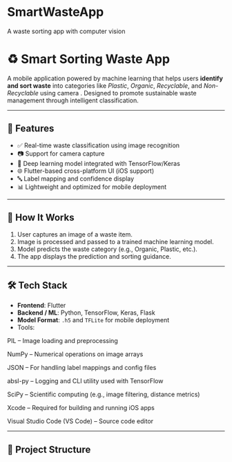 # SmartWasteApp
A waste sorting app with computer vision

# ♻️ Smart Sorting Waste App

A mobile application powered by machine learning that helps users **identify and sort waste** into categories like *Plastic*, *Organic*, *Recyclable*, and *Non-Recyclable* using camera . Designed to promote sustainable waste management through intelligent classification.

---

## 📱 Features

- ✅ Real-time waste classification using image recognition
- 📷 Support for camera capture 
- 🧠 Deep learning model integrated with TensorFlow/Keras
- 🌐 Flutter-based cross-platform UI (iOS support)
- 🔤 Label mapping and confidence display
- 📊 Lightweight and optimized for mobile deployment

---

## 🚀 How It Works

1. User captures  an image of a waste item.
2. Image is processed and passed to a trained machine learning model.
3. Model predicts the waste category (e.g., Organic, Plastic, etc.).
4. The app displays the prediction and sorting guidance.

---

## 🛠️ Tech Stack

- **Frontend**: Flutter
- **Backend / ML**: Python, TensorFlow, Keras, Flask
- **Model Format**: `.h5` and `TFLite` for mobile deployment
- Tools:

PIL – Image loading and preprocessing

NumPy – Numerical operations on image arrays

JSON – For handling label mappings and config files

absl-py – Logging and CLI utility used with TensorFlow

SciPy – Scientific computing (e.g., image filtering, distance metrics)

Xcode – Required for building and running iOS apps

Visual Studio Code (VS Code) – Source code editor

---

## 📂 Project Structure


